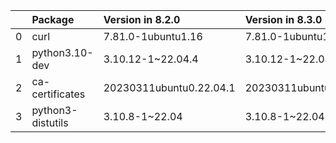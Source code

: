 <!-- markdown-link-check-disable -->

|    | Package           | Version in 8.2.0        | Version in 8.3.0        | Status   |
|---:|:------------------|:------------------------|:------------------------|:---------|
|  0 | curl              | 7.81.0-1ubuntu1.16      | 7.81.0-1ubuntu1.17      | UPDATED  |
|  1 | python3.10-dev    | 3.10.12-1~22.04.4       | 3.10.12-1~22.04.5       | UPDATED  |
|  2 | ca-certificates   | 20230311ubuntu0.22.04.1 | 20230311ubuntu0.22.04.1 |          |
|  3 | python3-distutils | 3.10.8-1~22.04          | 3.10.8-1~22.04          |          |